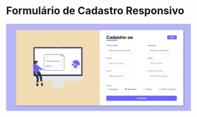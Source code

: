 # Formulário de Cadastro Responsivo

<div align = "center">
  <img src = "_src/to_readme/form-one.png"/>
</div>
